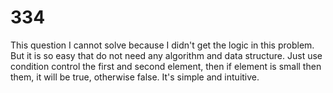 # 334

This question I cannot solve because I didn't get the logic in this problem. But it is so easy that do not need any algorithm and data structure. Just use condition control the first and second element, then if element is small then them, it will be true, otherwise false. It's simple and intuitive.